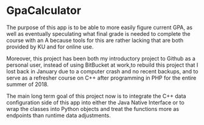 # GpaCalculator

The purpose of this app is to be able to more easily figure current GPA,  as well as eventually speculating what final grade is needed to complete the course with an A because tools for this are rather lacking that are both provided by KU and for online use. 

Moreover, this project has been both my introductory project to Github as a personal user, instead of using BitBucket at work,to rebuild this project that I lost back in January due to a computer crash and no recent backups, and to serve as a refresher course on C++ after programming in PHP for the entire summer of 2018.

The main long term goal of this project now is to integrate the C++ data configuration side of this app into either the Java Native Interface or to wrap the classes into Python objects and treat the functions more as endpoints than runtime data adjustments.
